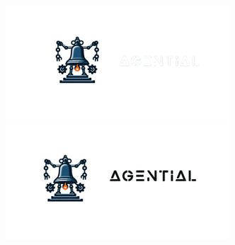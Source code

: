 <h3 align="center">
  <img
    src="https://raw.githubusercontent.com/agential-ai/.github/main/profile/banner_dark.png#gh-dark-mode-only"
  />
  <img
    src="https://raw.githubusercontent.com/agential-ai/.github/main/profile/banner_light.png#gh-light-mode-only"
  />
</h3>
